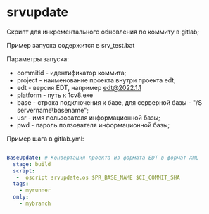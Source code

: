 # srvupdate

Скрипт для инкрементального обновления по коммиту в gitlab;

Пример запуска содержится в srv_test.bat

Параметры запуска:

- commitid - идентификатор коммита;
- project - наименование проекта внутри проекта edt;
- edt - версия EDT, например edt@2022.1.1
- platform - путь к 1cv8.exe
- base - строка подключения к базе, для серверной базы - "/S servername\basename";
- usr - имя пользователя информационной базы;
- pwd - пароль ползователя информационной базы;

Пример шага в gitlab.yml:

```yml

BaseUpdate: # Конвертация проекта из формата EDT в формат XML
  stage: build 
  script:
   -  oscript srvupdate.os $PR_BASE_NAME $CI_COMMIT_SHA
  tags:
    - myrunner
  only:
    - mybranch
```
